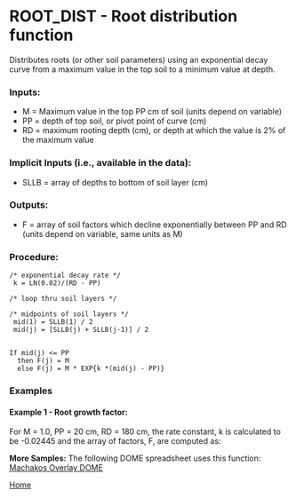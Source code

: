 # ROOT_DIST - Root distribution function

Distributes roots (or other soil parameters) using an exponential decay curve from a maximum value in the top soil to a minimum value at depth.

### Inputs:
* M = Maximum value in the top PP cm of soil (units depend on variable)
* PP = depth of top soil, or pivot point of curve (cm)
* RD = maximum rooting depth (cm), or depth at which the value is 2% of the maximum value

### Implicit Inputs (i.e., available in the data):
* SLLB = array of depths to bottom of soil layer (cm)

### Outputs:
* F = array of soil factors which decline exponentially between PP and RD (units depend on variable, same units as M)

### Procedure:

```
/* exponential decay rate */
 k = LN(0.02)/(RD - PP)

/* loop thru soil layers */ 

/* midpoints of soil layers */
 mid(1) = SLLB(1) / 2 
 mid(j) = [SLLB(j) + SLLB(j-1)] / 2

 
If mid(j) <= PP
  then F(j) = M
  else F(j) = M * EXP{k *(mid(j) - PP)}
``` 

### Examples

#### Example 1 - Root growth factor:


For M = 1.0, 
PP = 20 cm, 
RD = 180 cm, 
the rate constant, k is calculated to be -0.02445 and the array of factors, F, are computed as:
 


<!-- ![image](https://raw.githubusercontent.com/agmip/agmip.github.io/master/docs/images/ROOT_DIST.png) -->


**More Samples:**
 The following DOME spreadsheet uses this function:
[Machakos Overlay DOME](https://github.com/agmip/json-translation-samples/blob/master/Maize_Machakos/raw/Field_Overlay-Machakos-MAZ.xlsx?raw=true)


[Home](index.md)